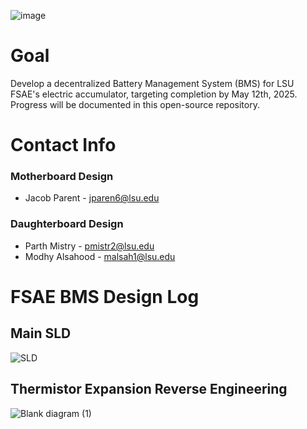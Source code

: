 ![image](https://github.com/user-attachments/assets/81dc8eeb-ae88-4583-8258-288a355696a5)

# Goal

Develop a decentralized Battery Management System (BMS) for LSU FSAE's electric accumulator, targeting completion by May 12th, 2025. Progress will be documented in this open-source repository.

# Contact Info
### Motherboard Design
- Jacob Parent - jparen6@lsu.edu
### Daughterboard Design
- Parth Mistry - pmistr2@lsu.edu
- Modhy Alsahood - malsah1@lsu.edu


# FSAE BMS Design Log

## Main SLD
![SLD](https://github.com/user-attachments/assets/c1e21564-1ac7-4aae-a23a-20e109600b74)


## Thermistor Expansion Reverse Engineering
![Blank diagram (1)](https://github.com/user-attachments/assets/36161d39-ba8f-4fa0-883d-7803decf00e4)
